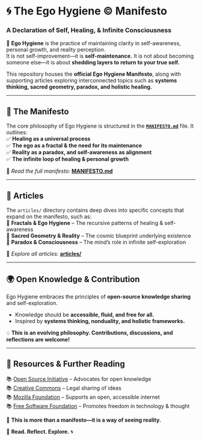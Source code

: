 # 🌀 The Ego Hygiene © Manifesto  
### **A Declaration of Self, Healing, & Infinite Consciousness**  

🚀 **Ego Hygiene** is the practice of maintaining clarity in self-awareness, personal growth, and reality perception.  
It is not self-improvement—it is **self-maintenance.** It is not about becoming someone else—it is about **shedding layers to return to your true self.**  

This repository houses the **official Ego Hygiene Manifesto**, along with supporting articles exploring interconnected topics such as **systems thinking, sacred geometry, paradox, and holistic healing.**  

---

## 📜 **The Manifesto**  
The core philosophy of Ego Hygiene is structured in the **[`MANIFESTO.md`](./MANIFESTO.md)** file. It outlines:  
✅ **Healing as a universal process**  
✅ **The ego as a fractal & the need for its maintenance**  
✅ **Reality as a paradox, and self-awareness as alignment**  
✅ **The infinite loop of healing & personal growth**  

🌌 *Read the full manifesto:* [**MANIFESTO.md**](./MANIFESTO.md)  

---

## 📂 **Articles**  
The `articles/` directory contains deep dives into specific concepts that expand on the manifesto, such as:  
🔹 **Fractals & Ego Hygiene** – The recursive patterns of healing & self-awareness  
🔹 **Sacred Geometry & Reality** – The cosmic blueprint underlying existence  
🔹 **Paradox & Consciousness** – The mind’s role in infinite self-exploration  

📖 *Explore all articles:* [**articles/**](./articles)  

---

## 🌍 **Open Knowledge & Contribution**  
Ego Hygiene embraces the principles of **open-source knowledge sharing** and self-exploration.  
- Knowledge should be **accessible, fluid, and free for all.**  
- Inspired by **systems thinking, nonduality, and holistic frameworks.**  

💡 **This is an evolving philosophy. Contributions, discussions, and reflections are welcome!**  

---

## 🔗 **Resources & Further Reading**  
📚 [Open Source Initiative](https://opensource.org/) – Advocates for open knowledge  
📚 [Creative Commons](https://creativecommons.org/) – Legal sharing of ideas  
📚 [Mozilla Foundation](https://foundation.mozilla.org/) – Supports an open, accessible internet  
📚 [Free Software Foundation](https://www.fsf.org/) – Promotes freedom in technology & thought  

🌌 **This is more than a manifesto—it is a way of seeing reality.**  

🚀 **Read. Reflect. Explore.** 🌀  

